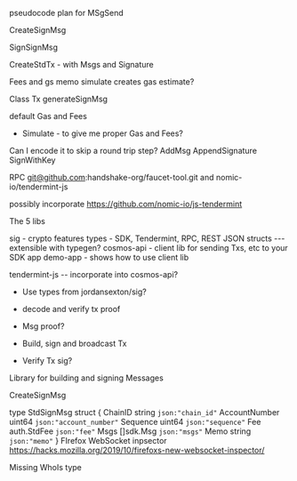 pseudocode plan for MSgSend


CreateSignMsg

SignSignMsg

CreateStdTx - with Msgs and Signature


Fees and gs 
memo
simulate creates gas estimate?


Class Tx
generateSignMsg

default Gas and Fees
- Simulate - to give me proper Gas and Fees?

Can I encode it to skip a round trip step?
AddMsg
AppendSignature
SignWithKey




RPC
git@github.com:handshake-org/faucet-tool.git
and nomic-io/tendermint-js









possibly incorporate https://github.com/nomic-io/js-tendermint


The 5 libs

sig - crypto features
types - SDK, Tendermint, RPC, REST JSON structs --- extensible with typegen?
cosmos-api - client lib for sending Txs, etc to your SDK app
demo-app - shows how to use client lib

tendermint-js -- incorporate into cosmos-api?


- Use types from jordansexton/sig?

- decode and verify tx proof
- Msg proof?
- Build, sign and broadcast Tx
- Verify Tx sig?


Library for building and signing Messages


CreateSignMsg

type StdSignMsg struct {
  ChainID       string      `json:"chain_id"`
  AccountNumber uint64      `json:"account_number"`
  Sequence      uint64      `json:"sequence"`
  Fee           auth.StdFee `json:"fee"`
  Msgs          []sdk.Msg   `json:"msgs"`
  Memo          string      `json:"memo"`
}
FIrefox WebSocket inpsector
https://hacks.mozilla.org/2019/10/firefoxs-new-websocket-inspector/


Missing WhoIs type
